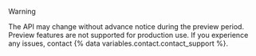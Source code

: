 > [!WARNING]
> The API may change without advance notice during the preview period. Preview features are not supported for production use. If you experience any issues, contact {% data variables.contact.contact_support %}.
